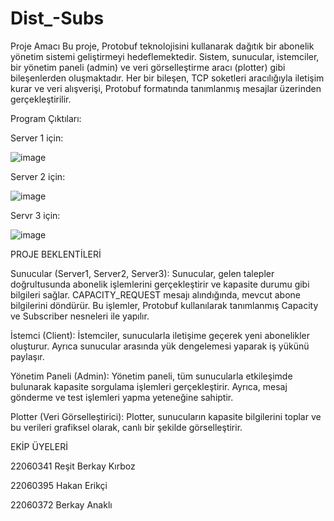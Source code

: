 # Dist_-Subs
Proje Amacı
Bu proje, Protobuf teknolojisini kullanarak dağıtık bir abonelik yönetim sistemi geliştirmeyi hedeflemektedir. Sistem, sunucular, istemciler, bir yönetim paneli (admin) ve veri görselleştirme aracı (plotter) gibi bileşenlerden oluşmaktadır. Her bir bileşen, TCP soketleri aracılığıyla iletişim kurar ve veri alışverişi, Protobuf formatında tanımlanmış mesajlar üzerinden gerçekleştirilir.

Program Çıktıları:


 Server 1 için: 

 
![image](https://github.com/user-attachments/assets/7e47becc-34c9-4e78-9340-e89b869334fc)


Server 2 için:


![image](https://github.com/user-attachments/assets/2fabce07-5177-46c1-91fd-8d26c8fc0ba3)



Servr 3 için:


![image](https://github.com/user-attachments/assets/cf2986d2-2865-44ab-834f-b6ad0ad03942)



PROJE BEKLENTİLERİ

Sunucular (Server1, Server2, Server3): Sunucular, gelen talepler doğrultusunda abonelik işlemlerini gerçekleştirir ve kapasite durumu gibi bilgileri sağlar. CAPACITY_REQUEST mesajı alındığında, mevcut abone bilgilerini döndürür. Bu işlemler, Protobuf kullanılarak tanımlanmış Capacity ve Subscriber nesneleri ile yapılır.

İstemci (Client): İstemciler, sunucularla iletişime geçerek yeni abonelikler oluşturur. Ayrıca sunucular arasında yük dengelemesi yaparak iş yükünü paylaşır.

Yönetim Paneli (Admin): Yönetim paneli, tüm sunucularla etkileşimde bulunarak kapasite sorgulama işlemleri gerçekleştirir. Ayrıca, mesaj gönderme ve test işlemleri yapma yeteneğine sahiptir.

Plotter (Veri Görselleştirici): Plotter, sunucuların kapasite bilgilerini toplar ve bu verileri grafiksel olarak, canlı bir şekilde görselleştirir.




EKİP ÜYELERİ


22060341 Reşit Berkay Kırboz

22060395 Hakan Erikçi

22060372 Berkay Anaklı
